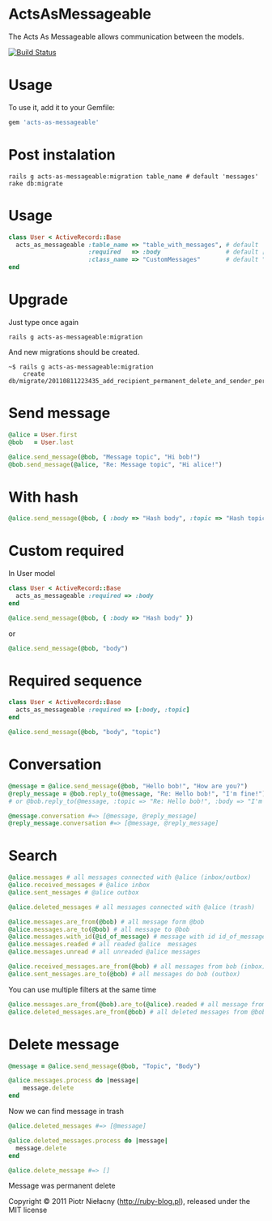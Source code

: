 
ActsAsMessageable
=================

The Acts As Messageable allows communication between the models.

[![Build Status](http://travis-ci.org/LTe/acts-as-messageable.png)](http://github.com/LTe/acts-as-messageable)

Usage
=====

To use it, add it to your Gemfile:

```ruby
gem 'acts-as-messageable'
```

Post instalation
================

```
rails g acts-as-messageable:migration table_name # default 'messages'
rake db:migrate
```

Usage
=====

```ruby
class User < ActiveRecord::Base
  acts_as_messageable :table_name => "table_with_messages", # default 'messages'
                      :required   => :body                  # default [:topic, :body]
                      :class_name => "CustomMessages"       # default "ActsAsMessageable::Message"
end
```

Upgrade
=======

Just type once again

```
rails g acts-as-messageable:migration
```

And new migrations should be created.

```
~$ rails g acts-as-messageable:migration
    create  db/migrate/20110811223435_add_recipient_permanent_delete_and_sender_permanent_delete_to_messages.rb
```

Send message
============

```ruby
@alice = User.first
@bob   = User.last

@alice.send_message(@bob, "Message topic", "Hi bob!")
@bob.send_message(@alice, "Re: Message topic", "Hi alice!")
```

With hash
=========

```ruby
@alice.send_message(@bob, { :body => "Hash body", :topic => "Hash topic" })
```

Custom required
===============

In User model

```ruby
class User < ActiveRecord::Base
  acts_as_messageable :required => :body
end

@alice.send_message(@bob, { :body => "Hash body" })
```

or

```ruby
@alice.send_message(@bob, "body")
```

Required sequence
=================

```ruby
class User < ActiveRecord::Base
  acts_as_messageable :required => [:body, :topic]
end

@alice.send_message(@bob, "body", "topic")
```

Conversation
============

```ruby
@message = @alice.send_message(@bob, "Hello bob!", "How are you?")
@reply_message = @bob.reply_to(@message, "Re: Hello bob!", "I'm fine!")
# or @bob.reply_to(@message, :topic => "Re: Hello bob!", :body => "I'm fine!")

@message.conversation #=> [@message, @reply_message]
@reply_message.conversation #=> [@message, @reply_message]
```

Search
===

```ruby
@alice.messages # all messages connected with @alice (inbox/outbox)
@alice.received_messages # @alice inbox
@alice.sent_messages # @alice outbox

@alice.deleted_messages # all messages connected with @alice (trash)

@alice.messages.are_from(@bob) # all message form @bob
@alice.messages.are_to(@bob) # all message to @bob
@alice.messages.with_id(@id_of_message) # message with id id_of_message
@alice.messages.readed # all readed @alice  messages
@alice.messages.unread # all unreaded @alice messages

@alice.received_messages.are_from(@bob) # all messages from bob (inbox)
@alice.sent_messages.are_to(@bob) # all messages do bob (outbox)
```

You can use multiple filters at the same time

```ruby
@alice.messages.are_from(@bob).are_to(@alice).readed # all message from @bob to @alice and readed
@alice.deleted_messages.are_from(@bob) # all deleted messages from @bob
```

Delete message
==============

```ruby
@message = @alice.send_message(@bob, "Topic", "Body")

@alice.messages.process do |message|
    message.delete
end
```

Now we can find message in trash

```ruby
@alice.deleted_messages #=> [@message]

@alice.deleted_messages.process do |message|
  message.delete
end

@alice.delete_message #=> []
```

Message was permanent delete

Copyright © 2011 Piotr Niełacny (http://ruby-blog.pl), released under the MIT license
